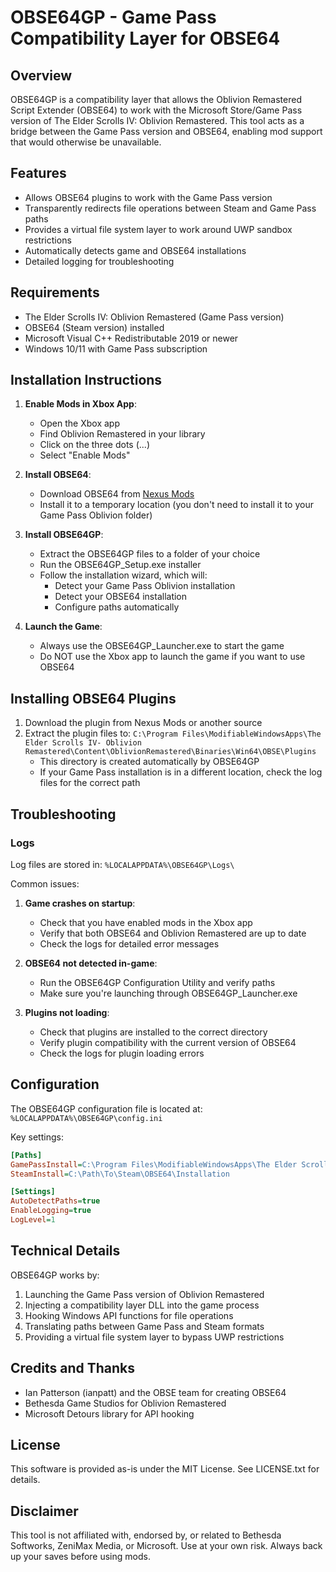 # OBSE64GP - Game Pass Compatibility Layer for OBSE64

## Overview

OBSE64GP is a compatibility layer that allows the Oblivion Remastered Script Extender (OBSE64) to work with the Microsoft Store/Game Pass version of The Elder Scrolls IV: Oblivion Remastered. This tool acts as a bridge between the Game Pass version and OBSE64, enabling mod support that would otherwise be unavailable.

## Features

- Allows OBSE64 plugins to work with the Game Pass version
- Transparently redirects file operations between Steam and Game Pass paths
- Provides a virtual file system layer to work around UWP sandbox restrictions
- Automatically detects game and OBSE64 installations
- Detailed logging for troubleshooting

## Requirements

- The Elder Scrolls IV: Oblivion Remastered (Game Pass version)
- OBSE64 (Steam version) installed
- Microsoft Visual C++ Redistributable 2019 or newer
- Windows 10/11 with Game Pass subscription

## Installation Instructions

1. **Enable Mods in Xbox App**:

   - Open the Xbox app
   - Find Oblivion Remastered in your library
   - Click on the three dots (...)
   - Select "Enable Mods"

2. **Install OBSE64**:

   - Download OBSE64 from [Nexus Mods](https://www.nexusmods.com/oblivionremastered/mods/282)
   - Install it to a temporary location (you don't need to install it to your Game Pass Oblivion folder)

3. **Install OBSE64GP**:

   - Extract the OBSE64GP files to a folder of your choice
   - Run the OBSE64GP_Setup.exe installer
   - Follow the installation wizard, which will:
     - Detect your Game Pass Oblivion installation
     - Detect your OBSE64 installation
     - Configure paths automatically

4. **Launch the Game**:
   - Always use the OBSE64GP_Launcher.exe to start the game
   - Do NOT use the Xbox app to launch the game if you want to use OBSE64

## Installing OBSE64 Plugins

1. Download the plugin from Nexus Mods or another source
2. Extract the plugin files to: `C:\Program Files\ModifiableWindowsApps\The Elder Scrolls IV- Oblivion Remastered\Content\OblivionRemastered\Binaries\Win64\OBSE\Plugins`
   - This directory is created automatically by OBSE64GP
   - If your Game Pass installation is in a different location, check the log files for the correct path

## Troubleshooting

### Logs

Log files are stored in: `%LOCALAPPDATA%\OBSE64GP\Logs\`

Common issues:

1. **Game crashes on startup**:

   - Check that you have enabled mods in the Xbox app
   - Verify that both OBSE64 and Oblivion Remastered are up to date
   - Check the logs for detailed error messages

2. **OBSE64 not detected in-game**:

   - Run the OBSE64GP Configuration Utility and verify paths
   - Make sure you're launching through OBSE64GP_Launcher.exe

3. **Plugins not loading**:
   - Check that plugins are installed to the correct directory
   - Verify plugin compatibility with the current version of OBSE64
   - Check the logs for plugin loading errors

## Configuration

The OBSE64GP configuration file is located at: `%LOCALAPPDATA%\OBSE64GP\config.ini`

Key settings:

```ini
[Paths]
GamePassInstall=C:\Program Files\ModifiableWindowsApps\The Elder Scrolls IV- Oblivion Remastered
SteamInstall=C:\Path\To\Steam\OBSE64\Installation

[Settings]
AutoDetectPaths=true
EnableLogging=true
LogLevel=1
```

## Technical Details

OBSE64GP works by:

1. Launching the Game Pass version of Oblivion Remastered
2. Injecting a compatibility layer DLL into the game process
3. Hooking Windows API functions for file operations
4. Translating paths between Game Pass and Steam formats
5. Providing a virtual file system layer to bypass UWP restrictions

## Credits and Thanks

- Ian Patterson (ianpatt) and the OBSE team for creating OBSE64
- Bethesda Game Studios for Oblivion Remastered
- Microsoft Detours library for API hooking

## License

This software is provided as-is under the MIT License. See LICENSE.txt for details.

## Disclaimer

This tool is not affiliated with, endorsed by, or related to Bethesda Softworks, ZeniMax Media, or Microsoft. Use at your own risk. Always back up your saves before using mods.
